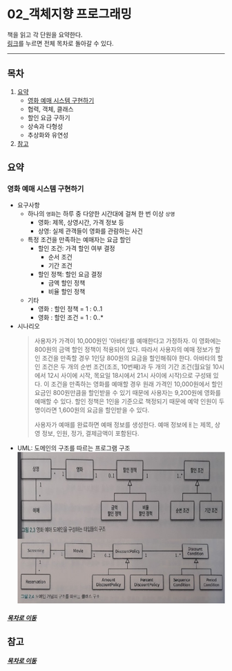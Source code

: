 02_객체지향 프로그래밍
=====
책을 읽고 각 단원을 요약한다.  
[링크](README.md)를 누르면 전체 목차로 돌아갈 수 있다.
- - -
## 목차
1. [요약](#요약)
	* [영화 예매 시스템 구현하기](#영화-예매-시스템-구현하기)
	* 협력, 객체, 클래스
	* 할인 요금 구하기
	* 상속과 다형성
	* 추상화와 유연성
2. [참고](#참고)


## 요약
### 영화 예매 시스템 구현하기
* 요구사항
	* 하나의 `영화`는 하루 중 다양한 시간대에 걸쳐 한 번 이상 `상영`
		* 영화: 제목, 상영시간, 가격 정보 등
		* 상영: 실제 관객들이 영화를 관람하는 사건
	* 특정 조건을 만족하는 예매자는 요금 할인
		* 할인 조건: 가격 할인 여부 결정
			* 순서 조건
			* 기간 조건
		* 할인 정책: 할인 요금 결정
			* 금액 할인 정책
			* 비율 할인 정책
	* 기타
		* 영화 : 할인 정책 = 1 : 0..1
		* 영화 : 할인 조건 = 1 : 0..*
* 시나리오  
	> 사용자가 가격이 10,000원인 '아바타'를 예매한다고 가정하자. 이 영화에는 800원의 금액 할인 정책이 적용되어 있다. 따라서 사용자의 예매 정보가 할인 조건을 만족할 경우 1인당 800원의 요금을 할인해줘야 한다. 아바타의 할인 조건은 두 개의 순번 조건(조조, 10번째)과 두 개의 기간 조건(월요일 10시에서 12시 사이에 시작, 목요일 18시에서 21시 사이에 시작)으로 구성돼 있다. 이 조건을 만족하는 영화를 예매할 경우 원래 가격인 10,000원에서 할인 요금인 800원만큼을 할인받을 수 있기 때문에 사용자는 9,200원에 영화를 예매할 수 있다. 할인 정책은 1인을 기준으로 책정되기 때문에 예약 인원이 두 명이라면 1,600원의 요금을 할인받을 수 있다.  
	>   
	> 사용자가 예매를 완료하면 예매 정보를 생성한다. 예매 정보에ㅐ는 제목, 상영 정보, 인원, 정가, 결제금액이 포함된다.
* UML: 도메인의 구조를 따르는 프로그램 구조 
	<img src="./img/02_img01.jpg" width="600" height="350"></br>

##### [목차로 이동](#목차)

## 참고


##### [목차로 이동](#목차)